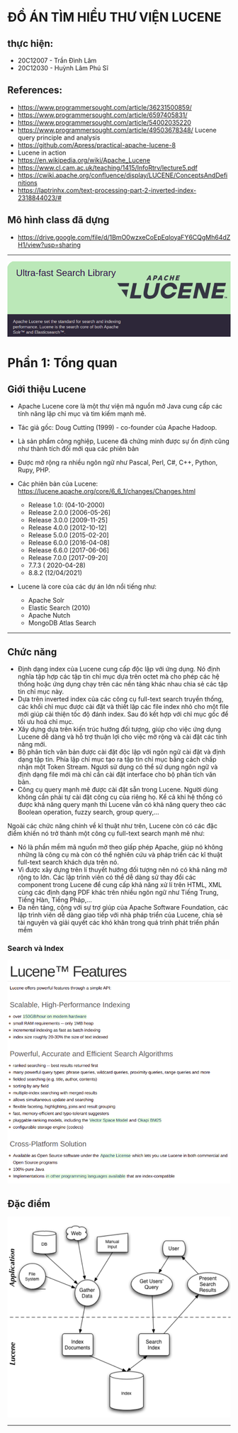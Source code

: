 # ĐỒ ÁN TÌM HIỂU THƯ VIỆN LUCENE

## thực hiện:

+ 20C12007 - Trần Đình Lâm
+ 20C12030 - Huỳnh Lâm Phú Sĩ

## References:

+ https://www.programmersought.com/article/36231500859/
+ https://www.programmersought.com/article/6597405831/
+ https://www.programmersought.com/article/54002035220
+ https://www.programmersought.com/article/49503678348/ Lucene query principle and analysis
+ https://github.com/Apress/practical-apache-lucene-8
+ Lucene in action
+ https://en.wikipedia.org/wiki/Apache_Lucene
+ https://www.cl.cam.ac.uk/teaching/1415/InfoRtrv/lecture5.pdf
+ https://cwiki.apache.org/confluence/display/LUCENE/ConceptsAndDefinitions
+ https://laptrinhx.com/text-processing-part-2-inverted-index-2318844023/#
## Mô hình class đã dựng

+ https://drive.google.com/file/d/1BmO0wzxeCoEpEqloyaFY6CQgMh64dZH1/view?usp=sharing

_______
![img.png](img/home.png)

# Phần 1: Tổng quan

## Giới thiệu Lucene

+ Apache Lucene core là một thư viện mã nguồn mở Java cung cấp các tính năng lập chỉ mục và tìm kiếm mạnh mẽ.
+ Tác giả gốc: Doug Cutting (1999) - co-founder của Apache Hadoop.
+ Là sản phẩm công nghiệp, Lucene đã chứng minh được sự ổn định cũng như thành tích đổi mới qua các phiên bản
+ Được mở rộng ra nhiều ngôn ngữ như Pascal, Perl, C#, C++, Python, Rupy, PHP.

+ Các phiên bản của Lucene: https://lucene.apache.org/core/6_6_1/changes/Changes.html
    + Release 1.0: (04-10-2000)
    + Release 2.0.0 [2006-05-26]
    + Release 3.0.0 [2009-11-25]
    + Release 4.0.0 [2012-10-12]
    + Release 5.0.0 [2015-02-20]
    + Release 6.0.0 [2016-04-08]
    + Release 6.6.0 [2017-06-06]
    + Release 7.0.0 [2017-09-20]
    + 7.7.3 ( 2020-04-28)
    + 8.8.2 (12/04/2021)
+ Lucene là core của các dự án lớn nổi tiếng như:
    + Apache Solr
    + Elastic Search (2010)
    + Apache Nutch
    + MongoDB Atlas Search

____

## Chức năng

- Định dạng index của Lucene cung cấp độc lập với ứng dụng. Nó định nghĩa tập hợp các tập tin chỉ mục dựa trên octet mà
  cho phép các hệ thống hoặc ứng dụng chạy trên các nền tảng khác nhau chia sẻ các tập tin chỉ mục này.
- Dựa trên inverted index của các công cụ full-text search truyền thống, các khối chỉ mục được cài đặt và thiết lập các
  file index nhỏ cho một file mới giúp cải thiện tốc độ đánh index. Sau đó kết hợp với chỉ mục gốc để tối ưu hoá chỉ
  mục.
- Xây dựng dựa trên kiến trúc hướng đối tượng, giúp cho việc ứng dụng Lucene dễ dàng và hỗ trợ thuận lợi cho việc mở
  rộng và cài đặt các tính năng mới.
- Bộ phân tích văn bản được cài đặt độc lập với ngôn ngữ cài đặt và định dạng tập tin. Phía lập chỉ mục tạo ra tập tin
  chỉ mục bằng cách chấp nhận một Token Stream. Ngươì sử dụng có thể sử dụng ngôn ngữ và định dạng file mới mà chỉ cần
  cài đặt interface cho bộ phân tích văn bản.
- Công cụ query mạnh mẽ được cài đặt sẵn trong Lucene. Người dùng không cần phải tự cài đặt công cụ của riêng họ. Kể cả
  khi hệ thống có được khả năng query mạnh thì Lucene vẫn có khả năng query theo các Boolean operation, fuzzy search,
  group query,...

Ngoài các chức năng chính về kĩ thuật như trên, Lucene còn có các đặc điểm khiến nó trở thành một công cụ full-text
search mạnh mẽ như:

- Nó là phần mềm mã nguồn mở theo giấp phép Apache, giúp nó không những là công cụ mà còn có thể nghiên cứu và pháp
  triển các kĩ thuật full-text search khách dựa trên nó.
- Vì được xây dựng trên lí thuyết hướng đối tượng nên nó có khả năng mở rộng to lớn. Các lập trình viên có thể dễ dàng
  sử thay đổi các component trong Lucene để cung cấp khả năng xử lí trên HTML, XML cùng các định dạng PDF khác trên
  nhiều ngôn ngữ như Tiếng Trung, Tiếng Hàn, Tiếng Pháp,...
- Đa nền tảng, cộng với sự trợ giúp của Apache Software Foundation, các lập trình viên dễ dàng giao tiếp với nhà pháp
  triển của Lucene, chia sẻ tài nguyên và giải quyết các khó khăn trong quá trình phát triển phần mềm

### Search và Index

![img.png](img/features.png)

## Đặc điểm

![img.png](img/LuceneIntegrate.png)
_______
